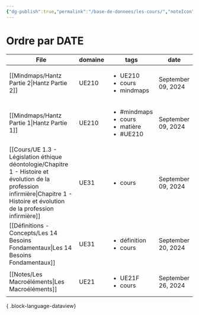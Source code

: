 ```yaml
---
{"dg-publish":true,"permalink":"/base-de-donnees/les-cours/","noteIcon":""}
---
```


# Ordre par DATE
| File                                                                                                                                                                                 | domaine | tags                                                                     | date               |
| ------------------------------------------------------------------------------------------------------------------------------------------------------------------------------------ | ------- | ------------------------------------------------------------------------ | ------------------ |
| [[Mindmaps/Hantz Partie 2\|Hantz Partie 2]]                                                                                                                                       | UE210   | <ul><li>UE210</li><li>cours</li><li>mindmaps</li></ul>                   | September 09, 2024 |
| [[Mindmaps/Hantz Partie 1\|Hantz Partie 1]]                                                                                                                                       | UE210   | <ul><li>#mindmaps</li><li>cours</li><li>matière</li><li>#UE210</li></ul> | September 09, 2024 |
| [[Cours/UE 1.3 - Législation éthique déontologie/Chapitre 1 - Histoire et évolution de la profession infirmière\|Chapitre 1 - Histoire et évolution de la profession infirmière]] | UE31    | <ul><li>cours</li></ul>                                                  | September 09, 2024 |
| [[Définitions - Concepts/Les 14 Besoins Fondamentaux\|Les 14 Besoins Fondamentaux]]                                                                                               | UE31    | <ul><li>définition</li><li>cours</li></ul>                               | September 20, 2024 |
| [[Notes/Les Macroéléments\|Les Macroéléments]]                                                                                                                                    | UE21    | <ul><li>UE21F</li><li>cours</li></ul>                                    | September 26, 2024 |

{ .block-language-dataview}
